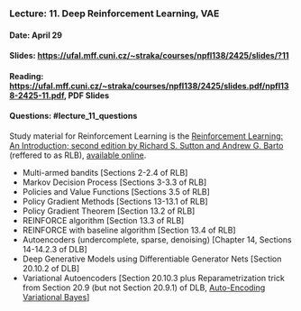 ### Lecture: 11. Deep Reinforcement Learning, VAE
#### Date: April 29
#### Slides: https://ufal.mff.cuni.cz/~straka/courses/npfl138/2425/slides/?11
#### Reading: https://ufal.mff.cuni.cz/~straka/courses/npfl138/2425/slides.pdf/npfl138-2425-11.pdf, PDF Slides
#### Questions: #lecture_11_questions

Study material for Reinforcement Learning is the [Reinforcement Learning: An Introduction; second edition
by Richard S. Sutton and Andrew G. Barto](http://incompleteideas.net/book/the-book-2nd.html)
(reffered to as RLB), [available online](http://incompleteideas.net/book/RLbook2020.pdf).

- Multi-armed bandits [Sections 2-2.4 of RLB]
- Markov Decision Process [Sections 3-3.3 of RLB]
- Policies and Value Functions [Sections 3.5 of RLB]
- Policy Gradient Methods [Sections 13-13.1 of RLB]
- Policy Gradient Theorem [Section 13.2 of RLB]
- REINFORCE algorithm [Section 13.3 of RLB]
- REINFORCE with baseline algorithm [Section 13.4 of RLB]
- Autoencoders (undercomplete, sparse, denoising) [Chapter 14, Sections 14-14.2.3 of DLB]
- Deep Generative Models using Differentiable Generator Nets [Section 20.10.2 of DLB]
- Variational Autoencoders [Section 20.10.3 plus Reparametrization trick from Section 20.9 (but not Section 20.9.1) of DLB, [Auto-Encoding Variational Bayes](https://arxiv.org/abs/1312.6114)]
